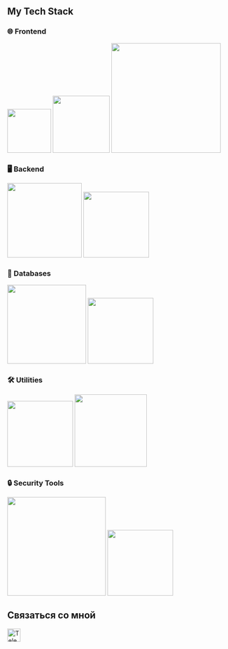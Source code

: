## My Tech Stack



### 🌐 Frontend
<img src="https://img.shields.io/badge/HTML-000000?style=for-the-badge&logo=HTML5&logoColor=F0FFFF" width="100">  <img src="https://img.shields.io/badge/CSS-000000?style=for-the-badge&logo=css3&logoColor=F0FFFF" width="130">  <img src="https://img.shields.io/badge/JavaScript-000000?style=for-the-badge&logo=JavaScript&logoColor=F0FFFF" width="250">

### 🖥️ Backend
 <img src="https://img.shields.io/badge/Python-000000?style=for-the-badge&logo=Python&logoColor=F0FFFF" width="170">  <img src="https://img.shields.io/badge/Flask-000000?style=for-the-badge&logo=mongodb&logoColor=F0FFFF" width="150">

### 💾 Databases
<img src="https://img.shields.io/badge/MongoDB-000000?style=for-the-badge&logo=Python&logoColor=F0FFFF" width="180">  <img src="https://img.shields.io/badge/SQLite-000000?style=for-the-badge&logo=sqlite&logoColor=F0FFFF" width="150">

### 🛠️ Utilities
<img src="https://img.shields.io/badge/Docker-000000?style=for-the-badge&logo=Docker&logoColor=F0FFFF" width="150">  <img src="https://img.shields.io/badge/postman-000000?style=for-the-badge&logo=postman&logoColor=F0FFFF" width="165">

### 🔒 Security Tools
<img src="https://img.shields.io/badge/Burp Suite-000000?style=for-the-badge&logo=burpsuite&logoColor=F0FFFF" width="225">  <img src="https://img.shields.io/badge/Nmap-000000?style=for-the-badge&logo=iconfinder&logoColor=F0FFFF" width="150">


## Связаться со мной

<a href="https://t.me/Saiyxjin_God">
  <img src="https://upload.wikimedia.org/wikipedia/commons/8/82/Telegram_logo.svg" alt="Telegram" width="30" height="30" />
</a>



